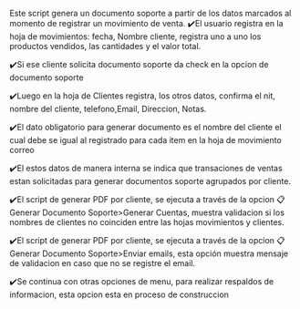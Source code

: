 Este script genera un documento soporte a partir de los datos marcados al momento de registrar un movimiento de venta.
✔️El usuario registra en la hoja de movimientos: fecha, Nombre cliente, registra uno a uno los productos vendidos, las cantidades y el valor total.

✔️Si ese cliente solicita documento soporte da check en la opcion de documento soporte

✔️Luego en la hoja de Clientes registra, los otros datos, confirma el nit, nombre del cliente, telefono,Email, Direccion, Notas.

✔️El dato obligatorio para generar documento es el nombre del cliente el cual debe se igual al registrado para cada item en la hoja de movimiento correo

✔️El estos datos de manera interna se indica que transaciones de ventas estan solicitadas para generar documentos soporte agrupados por cliente.

✔️El script de generar PDF por cliente, se ejecuta a través de la opcion 📋Generar Documento Soporte>Generar Cuentas, muestra validacion si los nombres de clientes no coinciden entre las hojas movimientos y clientes.

✔️El script de generar PDF por cliente, se ejecuta a través de la opcion 📋Generar Documento Soporte>Enviar emails, esta opción muestra mensaje de validacion en caso que no se registre el email.

✔️Se continua con otras opciones de menu, para realizar respaldos de informacion, esta opcion esta en proceso de construccion
